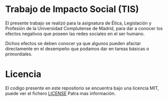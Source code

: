 # Trabajo de Impacto Social (TIS)

El presente trabajo se realizó para la asignatura de Ética, Legislación y Profesión de la Universidad Complutense de Madrid, para dar a conocer los efectos negativos que poseen las redes sociales en el ser humano.

Dichos efectos se deben conocer ya que algunos pueden afactar directamente en el desempeño que podamos dar en tareas básicas o primordiales.

# Licencia

El codigo presente en este repositorio se encuentra bajo una licencia MIT, puede ver el fichero [LICENSE](LICENSE) Patra mas información.